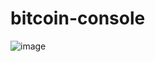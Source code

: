 # bitcoin-console

![image](https://user-images.githubusercontent.com/13730504/129508484-f7d78a6b-6041-496d-92b1-9f98ed610414.png)
